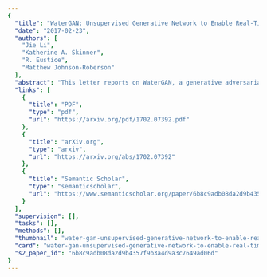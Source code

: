 ```yaml
---
{
  "title": "WaterGAN: Unsupervised Generative Network to Enable Real-Time Color Correction of Monocular Underwater Images",
  "date": "2017-02-23",
  "authors": [
    "Jie Li",
    "Katherine A. Skinner",
    "R. Eustice",
    "Matthew Johnson-Roberson"
  ],
  "abstract": "This letter reports on WaterGAN, a generative adversarial network (GAN) for generating realistic underwater images from in-air image and depth pairings in an unsupervised pipeline used for color correction of monocular underwater images. Cameras onboard autonomous and remotely operated vehicles can capture high-resolution images to map the seafloor; however, underwater image formation is subject to the complex process of light propagation through the water column. The raw images retrieved are characteristically different than images taken in air due to effects, such as absorption and scattering, which cause attenuation of light at different rates for different wavelengths. While this physical process is well described theoretically, the model depends on many parameters intrinsic to the water column as well as the structure of the scene. These factors make recovery of these parameters difficult without simplifying assumptions or field calibration; hence, restoration of underwater images is a nontrivial problem. Deep learning has demonstrated great success in modeling complex nonlinear systems but requires a large amount of training data, which is difficult to compile in deep sea environments. Using WaterGAN, we generate a large training dataset of corresponding depth, in-air color images, and realistic underwater images. These data serve as input to a two-stage network for color correction of monocular underwater images. Our proposed pipeline is validated with testing on real data collected from both a pure water test tank and from underwater surveys collected in the field. Source code, sample datasets, and pretrained models are made publicly available.",
  "links": [
    {
      "title": "PDF",
      "type": "pdf",
      "url": "https://arxiv.org/pdf/1702.07392.pdf"
    },
    {
      "title": "arXiv.org",
      "type": "arxiv",
      "url": "https://arxiv.org/abs/1702.07392"
    },
    {
      "title": "Semantic Scholar",
      "type": "semanticscholar",
      "url": "https://www.semanticscholar.org/paper/6b8c9adb08da2d9b4357f9b3a4d9a3c7649ad06d"
    }
  ],
  "supervision": [],
  "tasks": [],
  "methods": [],
  "thumbnail": "water-gan-unsupervised-generative-network-to-enable-real-time-color-correction-of-monocular-underwater-images-thumb.jpg",
  "card": "water-gan-unsupervised-generative-network-to-enable-real-time-color-correction-of-monocular-underwater-images-card.jpg",
  "s2_paper_id": "6b8c9adb08da2d9b4357f9b3a4d9a3c7649ad06d"
}
---
```


